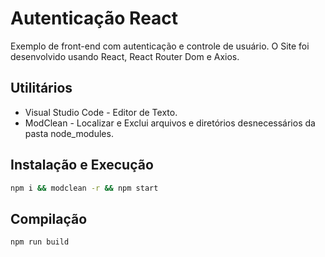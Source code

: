 # Autenticação React
Exemplo de front-end com autenticação e controle de usuário. O Site foi desenvolvido usando React, React Router Dom e Axios.

## Utilitários
* Visual Studio Code - Editor de Texto.
* ModClean - Localizar e Exclui arquivos e diretórios desnecessários da pasta node_modules.

## Instalação e Execução
```bash
npm i && modclean -r && npm start
```
## Compilação
```bash
npm run build
```